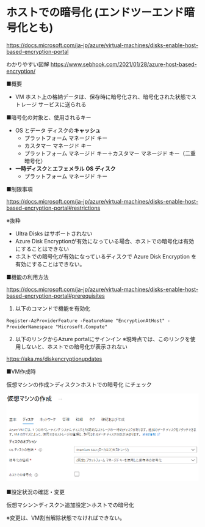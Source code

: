 # ホストでの暗号化 (エンドツーエンド暗号化とも)

https://docs.microsoft.com/ja-jp/azure/virtual-machines/disks-enable-host-based-encryption-portal


わかりやすい図解
https://www.sebhook.com/2021/01/28/azure-host-based-encryption/


■概要

- VM ホスト上の格納データは、保存時に暗号化され、暗号化された状態でストレージ サービスに送られる

■暗号化の対象と、使用されるキー

- OS とデータ ディスクの**キャッシュ**
  - プラットフォーム マネージド キー
  - カスタマー マネージド キー
  - プラットフォーム マネージド キー＋カスタマー マネージド キー（二重暗号化）
- **一時ディスク**と**エフェメラル OS ディスク**
  - プラットフォーム マネージド キー

■制限事項

https://docs.microsoft.com/ja-jp/azure/virtual-machines/disks-enable-host-based-encryption-portal#restrictions

※抜粋

- Ultra Disks はサポートされない
- Azure Disk Encryptionが有効になっている場合、ホストでの暗号化は有効にすることはできない
- ホストでの暗号化が有効になっているディスクで Azure Disk Encryption を有効にすることはできない。

■機能の利用方法

https://docs.microsoft.com/ja-jp/azure/virtual-machines/disks-enable-host-based-encryption-portal#prerequisites

1. 以下のコマンドで機能を有効化

```
Register-AzProviderFeature -FeatureName "EncryptionAtHost" -ProviderNamespace "Microsoft.Compute"
```

2. 以下のリンクからAzure portalにサインイン ※現時点では、このリンクを使用しないと、ホストでの暗号化が表示されない

https://aka.ms/diskencryptionupdates


■VM作成時

仮想マシンの作成＞ディスク＞ホストでの暗号化 にチェック

![](images/ss-2021-11-03-11-32-57.png)

■設定状況の確認・変更

仮想マシン＞ディスク＞追加設定＞ホストでの暗号化

※変更は、VM割当解除状態でなければできない。

